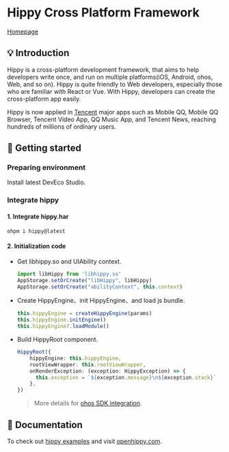 # Hippy Cross Platform Framework

[Homepage](https://openhippy.com)

## 💡 Introduction

Hippy is a cross-platform development framework, that aims to help developers write once, and run on multiple platforms(iOS, Android, ohos, Web, and so on). Hippy is quite friendly to Web developers, especially those who are familiar with React or Vue. With Hippy, developers can create the cross-platform app easily.

Hippy is now applied in [Tencent](http://www.tencent.com/) major apps such as Mobile QQ, Mobile QQ Browser, Tencent Video App, QQ Music App, and Tencent News, reaching hundreds of millions of ordinary users.

## 🔨 Getting started

### Preparing environment

Install latest DevEco Studio.

### Integrate hippy

#### 1. Integrate hippy.har

  ```shell
  ohpm i hippy@latest
  ```

#### 2. Initialization code

- Get libhippy.so and UIAbility context.

  ```TypeScript
  import libHippy from 'libhippy.so'
  AppStorage.setOrCreate("libHippy", libHippy)
  AppStorage.setOrCreate("abilityContext", this.context)
  ```

- Create HippyEngine、init HippyEngine、and load js bundle.

  ```TypeScript
  this.hippyEngine = createHippyEngine(params)
  this.hippyEngine.initEngine()
  this.hippyEngine?.loadModule()
  ```

- Build HippyRoot component.

  ```TypeScript
  HippyRoot({
      hippyEngine: this.hippyEngine,
      rootViewWrapper: this.rootViewWrapper,
      onRenderException: (exception: HippyException) => {
        this.exception = `${exception.message}\n${exception.stack}`
      },
  })
  ```

  > More details for [ohos SDK integration](https://github.com/sohotz/Hippy/blob/main/docs/development/native-integration.md).

## 📁 Documentation

To check out [hippy examples](https://github.com/sohotz/Hippy/tree/main/framework/examples/ohos-har-demo) and visit [openhippy.com](https://openhippy.com).
